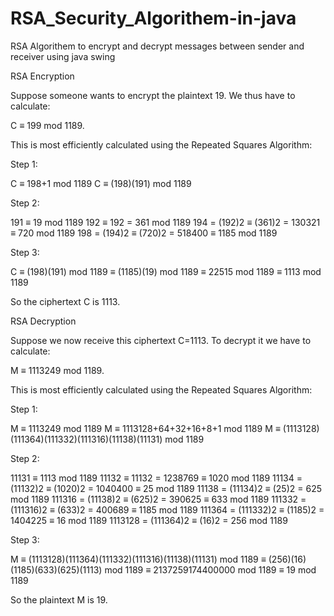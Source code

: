 # RSA_Security_Algorithem-in-java
RSA Algorithem to encrypt and decrypt messages between sender and receiver using java swing  

RSA Encryption

Suppose someone wants to encrypt the plaintext 19. We thus have to calculate:

C ≡ 199 mod 1189.

This is most efficiently calculated using the Repeated Squares Algorithm:

Step 1:

C ≡ 198+1 mod 1189
C ≡ (198)(191) mod 1189

Step 2:

191 ≡ 19 mod 1189
192 ≡ 192 = 361 mod 1189
194 = (192)2 ≡ (361)2 = 130321 ≡ 720 mod 1189
198 = (194)2 ≡ (720)2 = 518400 ≡ 1185 mod 1189

Step 3:

C ≡ (198)(191) mod 1189
≡ (1185)(19) mod 1189
≡ 22515 mod 1189
≡ 1113 mod 1189

So the ciphertext C is 1113.

RSA Decryption

Suppose we now receive this ciphertext C=1113. To decrypt it we have to calculate:

M ≡ 1113249 mod 1189.

This is most efficiently calculated using the Repeated Squares Algorithm:

Step 1:

M ≡ 1113249 mod 1189
M ≡ 1113128+64+32+16+8+1 mod 1189
M ≡ (1113128)(111364)(111332)(111316)(11138)(11131) mod 1189

Step 2:

11131 ≡ 1113 mod 1189
11132 ≡ 11132 = 1238769 ≡ 1020 mod 1189
11134 = (11132)2 ≡ (1020)2 = 1040400 ≡ 25 mod 1189
11138 = (11134)2 ≡ (25)2 = 625 mod 1189
111316 = (11138)2 ≡ (625)2 = 390625 ≡ 633 mod 1189
111332 = (111316)2 ≡ (633)2 = 400689 ≡ 1185 mod 1189
111364 = (111332)2 ≡ (1185)2 = 1404225 ≡ 16 mod 1189
1113128 = (111364)2 ≡ (16)2 = 256 mod 1189

Step 3:

M ≡ (1113128)(111364)(111332)(111316)(11138)(11131) mod 1189
≡ (256)(16)(1185)(633)(625)(1113) mod 1189
≡ 2137259174400000 mod 1189
≡ 19 mod 1189

So the plaintext M is 19.

